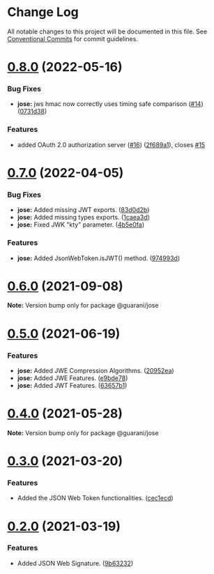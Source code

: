 # Change Log

All notable changes to this project will be documented in this file.
See [Conventional Commits](https://conventionalcommits.org) for commit guidelines.

# [0.8.0](https://github.com/guaranijs/guarani/compare/v0.7.0...v0.8.0) (2022-05-16)

### Bug Fixes

- **jose:** jws hmac now correctly uses timing safe comparison ([#14](https://github.com/guaranijs/guarani/issues/14)) ([0731d38](https://github.com/guaranijs/guarani/commit/0731d38b325e6f4a00d1a4554fa896c49c97a28b))

### Features

- added OAuth 2.0 authorization server ([#16](https://github.com/guaranijs/guarani/issues/16)) ([2f689a1](https://github.com/guaranijs/guarani/commit/2f689a1831901053b460eccc3f3b54916393e49f)), closes [#15](https://github.com/guaranijs/guarani/issues/15)

# [0.7.0](https://github.com/guaranijs/guarani/compare/v0.6.1...v0.7.0) (2022-04-05)

### Bug Fixes

- **jose:** Added missing JWT exports. ([83d0d2b](https://github.com/guaranijs/guarani/commit/83d0d2b644644a6c420d733922b123a40902717d))
- **jose:** Added missing types exports. ([1caea3d](https://github.com/guaranijs/guarani/commit/1caea3dc0e136c0ec144ff2fea43da6b2ea9887c))
- **jose:** Fixed JWK "kty" parameter. ([4b5e0fa](https://github.com/guaranijs/guarani/commit/4b5e0fa75a43924aa625f48fda70adf32ea08bee))

### Features

- **jose:** Added JsonWebToken.isJWT() method. ([974993d](https://github.com/guaranijs/guarani/commit/974993da8db10042a3d6bc61b7d7e9eacb090335))

# [0.6.0](https://github.com/guaranijs/guarani/compare/v0.5.0...v0.6.0) (2021-09-08)

**Note:** Version bump only for package @guarani/jose

# [0.5.0](https://github.com/guaranijs/guarani/compare/v0.4.0...v0.5.0) (2021-06-19)

### Features

- **jose:** Added JWE Compression Algorithms. ([20952ea](https://github.com/guaranijs/guarani/commit/20952ea9d3676b2ab9146b6233b83dda9ceb21af))
- **jose:** Added JWE Features. ([e9bde78](https://github.com/guaranijs/guarani/commit/e9bde786b3e4d27580d3f95a6d8c0fe5651b10b7))
- **jose:** Added JWT Features. ([63657b1](https://github.com/guaranijs/guarani/commit/63657b16e32aa5d7863488785a48ed80904cafdc))

# [0.4.0](https://github.com/guaranijs/guarani/compare/v0.3.0...v0.4.0) (2021-05-28)

**Note:** Version bump only for package @guarani/jose

# [0.3.0](https://github.com/guaranijs/guarani/compare/v0.2.0...v0.3.0) (2021-03-20)

### Features

- Added the JSON Web Token functionalities. ([cec1ecd](https://github.com/guaranijs/guarani/commit/cec1ecd08e0d4271a5c9a9f2a08c0dac7dc985e7))

# [0.2.0](https://github.com/guaranijs/guarani/compare/v0.1.0...v0.2.0) (2021-03-19)

### Features

- Added JSON Web Signature. ([9b63232](https://github.com/guaranijs/guarani/commit/9b63232ff33d558ce27c9136d872cbec9db3fe23))
